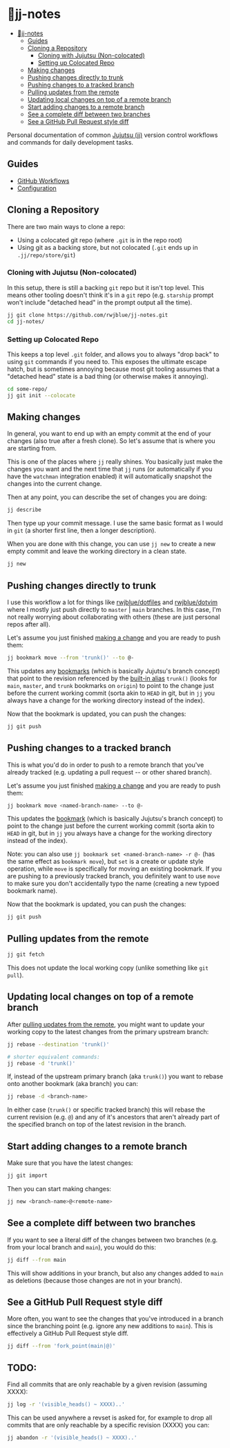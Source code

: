 # 🍐jj-notes

<!--toc:start-->
- [🍐jj-notes](#🍐jj-notes)
  - [Guides](#guides)
  - [Cloning a Repository](#cloning-a-repository)
    - [Cloning with Jujutsu (Non-colocated)](#cloning-with-jujutsu-non-colocated)
    - [Setting up Colocated Repo](#setting-up-colocated-repo)
  - [Making changes](#making-changes)
  - [Pushing changes directly to trunk](#pushing-changes-directly-to-trunk)
  - [Pushing changes to a tracked branch](#pushing-changes-to-a-tracked-branch)
  - [Pulling updates from the remote](#pulling-updates-from-the-remote)
  - [Updating local changes on top of a remote branch](#updating-local-changes-on-top-of-a-remote-branch)
  - [Start adding changes to a remote branch](#start-adding-changes-to-a-remote-branch)
  - [See a complete diff between two branches](#see-a-complete-diff-between-two-branches)
  - [See a GitHub Pull Request style diff](#see-a-github-pull-request-style-diff)
<!--toc:end-->

Personal documentation of common [Jujutsu (jj)](https://github.com/jj-vcs/jj)
version control workflows and commands for daily development tasks.

## Guides

- [GitHub Workflows](./docs/github_workflows.md)
- [Configuration](./docs/config.md)

## Cloning a Repository

There are two main ways to clone a repo:

- Using a colocated git repo (where `.git` is in the repo root)
- Using git as a backing store, but not colocated (`.git` ends up in
  `.jj/repo/store/git`)

### Cloning with Jujutsu (Non-colocated)

In this setup, there is still a backing `git` repo but it isn't top level. This
means other tooling doesn't think it's in a `git` repo (e.g. `starship` prompt
won't include "detached head" in the prompt output all the time).

```sh
jj git clone https://github.com/rwjblue/jj-notes.git
cd jj-notes/
```

### Setting up Colocated Repo

This keeps a top level `.git` folder, and allows you to always "drop back" to
using `git` commands if you need to. This exposes the ultimate escape hatch,
but is sometimes annoying because most git tooling assumes that a "detached
head" state is a bad thing (or otherwise makes it annoying).

```sh
cd some-repo/
jj git init --colocate
```

## Making changes

In general, you want to end up with an empty commit at the end of your changes
(also true after a fresh clone). So let's assume that is where you are starting
from.

This is one of the places where `jj` really shines. You basically just make the
changes you want and the next time that `jj` runs (or automatically if you have
the `watchman` integration enabled) it will automatically snapshot the changes
into the current change.

Then at any point, you can describe the set of changes you are doing:

```sh
jj describe
```

Then type up your commit message. I use the same basic format as I would in
`git` (a shorter first line, then a longer description).

When you are done with this change, you can use `jj new` to create a new empty
commit and leave the working directory in a clean state.

```sh
jj new
```

## Pushing changes directly to trunk

I use this workflow a lot for things like
[rwjblue/dotfiles](https://github.com/rwjblue/dotfiles) and
[rwjblue/dotvim](https://github.com/rwjblue/dotvim) where I mostly just push
directly to `master` | `main` branches. In this case, I'm not really worrying
about collaborating with others (these are just personal repos after all).

Let's assume you just finished [making a change](#making-changes) and you are
ready to push them:

```sh
jj bookmark move --from 'trunk()' --to @-
```

This updates any [bookmarks](https://jj-vcs.github.io/jj/latest/bookmarks/)
(which is basically Jujutsu's branch concept) that point to the revision
referenced by the [built-in
alias](https://github.com/jj-vcs/jj/blob/v0.25.0/docs/revsets.md#built-in-aliases)
`trunk()` (looks for `main`, `master`, and `trunk` bookmarks on `origin`)
 to point to the change just before the current working commit (sorta akin to
`HEAD` in git, but in `jj` you always have a change for the working directory
instead of the index).

Now that the bookmark is updated, you can push the changes:

```sh
jj git push
```

## Pushing changes to a tracked branch

This is what you'd do in order to push to a remote branch that you've already
tracked (e.g. updating a pull request -- or other shared branch).

Let's assume you just finished [making a change](#making-changes) and you are
ready to push them:

```sh
jj bookmark move <named-branch-name> --to @-
```

This updates the [bookmark](https://jj-vcs.github.io/jj/latest/bookmarks/)
(which is basically Jujutsu's branch concept) to point to the change just
before the current working commit (sorta akin to `HEAD` in git, but in `jj`
you always have a change for the working directory instead of the index).

Note: you can also use `jj bookmark set <named-branch-name> -r @-` (has the
same effect as `bookmark move`), but `set` is a create or update style
operation, while `move` is specifically for moving an existing bookmark. If you
are pushing to a previously tracked branch, you definitely want to use `move`
to make sure you don't accidentally typo the name (creating a new typoed
bookmark name).

Now that the bookmark is updated, you can push the changes:

```sh
jj git push
```

## Pulling updates from the remote

```sh
jj git fetch
```

This does not update the local working copy (unlike something like `git pull`).

## Updating local changes on top of a remote branch

After [pulling updates from the remote](#pulling-updates-from-the-remote), you
might want to update your working copy to the latest changes from the primary
upstream branch:

```sh
jj rebase --destination 'trunk()'

# shorter equivalent commands:
jj rebase -d 'trunk()'
```

If, instead of the upstream primary branch (aka `trunk()`) you want to rebase
onto another bookmark (aka branch) you can:

```sh
jj rebase -d <branch-name>
```

In either case (`trunk()` or specific tracked branch) this will rebase the
current revision (e.g. `@`) and any of it's ancestors that aren't already part
of the specified branch on top of the latest revision in the branch.

## Start adding changes to a remote branch

Make sure that you have the latest changes:

```sh
jj git import
```

Then you can start making changes:

```sh
jj new <branch-name>@<remote-name>
```

## See a complete diff between two branches

If you want to see a literal diff of the changes between two branches (e.g.
from your local branch and `main`), you would do this:

```sh
jj diff --from main
```

This will show additions in your branch, but also any changes added to `main`
as deletions (because those changes are not in your branch).

## See a GitHub Pull Request style diff

More often, you want to see the changes that you've introduced in a branch
since the branching point (e.g. ignore any new additions to `main`). This is
effectively a GitHub Pull Request style diff.

```sh
jj diff --from 'fork_point(main|@)'
```

## TODO:

Find all commits that are only reachable by a given revision (assuming XXXX):

```sh
jj log -r '(visible_heads() ~ XXXX)..'
```

This can be used anywhere a revset is asked for, for example to drop all
commits that are only reachable by a specific revision (XXXX) you can:

```sh
jj abandon -r '(visible_heads() ~ XXXX)..'
```
